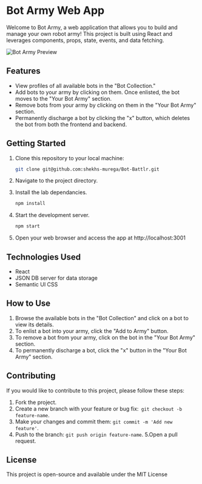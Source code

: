 # Bot Army Web App

Welcome to Bot Army, a web application that allows you to build and manage your own robot army! This project is built using React and leverages components, props, state, events, and data fetching.

![Bot Army Preview](https://media.giphy.com/media/v1.Y2lkPTc5MGI3NjExNWVmNmp2eW9saXZ6aW1rOHpwdXBpODYybnVweG5qZHNxdHFiZGd0diZlcD12MV9pbnRlcm5hbF9naWZfYnlfaWQmY3Q9Zw/ODkpJTlRUf9cTh0z1K/giphy.gif)

## Features

- View profiles of all available bots in the "Bot Collection."
- Add bots to your army by clicking on them. Once enlisted, the bot moves to the "Your Bot Army" section.
- Remove bots from your army by clicking on them in the "Your Bot Army" section.
- Permanently discharge a bot by clicking the "x" button, which deletes the bot from both the frontend and backend.

## Getting Started

1. Clone this repository to your local machine:

   ```bash
   git clone git@github.com:shekhs-murega/Bot-Battlr.git
   ```
2. Navigate to the project directory.
3. Install the lab dependancies. 
   ```bash
   npm install
   ```
4. Start the development server.
   ```bash
   npm start
   ```
5. Open your web browser and access the app at http://localhost:3001    
 
## Technologies Used

 - React
 - JSON DB server for data storage
 - Semantic UI CSS
  
## How to Use
1. Browse the available bots in the "Bot Collection" and click on a bot to view its details.
2. To enlist a bot into your army, click the "Add to Army" button.
3. To remove a bot from your army, click on the bot in the "Your Bot Army" section.
4. To permanently discharge a bot, click the "x" button in the "Your Bot Army" section.

## Contributing
If you would like to contribute to this project, please follow these steps:

1. Fork the project.
2. Create a new branch with your feature or bug fix:` git checkout -b feature-name`.
3. Make your changes and commit them: `git commit -m 'Add new feature'`.
4. Push to the branch: `git push origin feature-name`.
5.Open a pull request.


## License
This project is open-source and available under the MIT License

